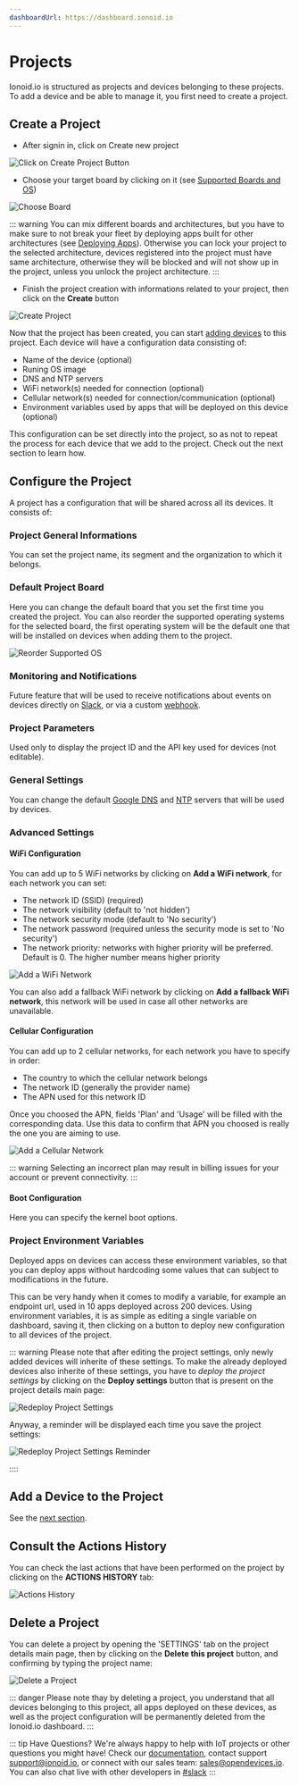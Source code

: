 ```yaml
---
dashboardUrl: https://dashboard.ionoid.io
---
```


# Projects

Ionoid.io is structured as projects and devices belonging to these projects. To
add a device and be able to manage it, you first need to create a project.

## Create a Project

- After signin in, click on <a :href="$frontmatter.dashboardUrl+'/projects/new'" target="_blank">Create new project</a>

![Click on Create Project Button](/steps/click_on_create_project_button.gif)

- Choose your target board by clicking on it (see [Supported Boards and
  OS](/docs/supported-boards-and-os.md))

![Choose Board](/steps/choose_board.gif)

::: warning
  You can mix different boards and architectures, but you have to make sure to
not break your fleet by deploying apps built for other architectures
(see [Deploying Apps](/)). Otherwise you can lock your project to the selected
architecture, devices registered into the project must have same architecture,
otherwise they will be blocked and will not show up in the project,
unless you unlock the project architecture.
:::

- Finish the project creation with informations related to your project, then
  click on the **Create** button

![Create Project](/steps/finish_create_project.gif)

Now that the project has been created, you can start
<a href="/docs/register-a-device.html" target="_blank">adding devices</a> to this
project. Each device will have a configuration data consisting of:

- Name of the device (optional)
- Runing OS image
- DNS and NTP servers
- WiFi network(s) needed for connection (optional)
- Cellular network(s) needed for connection/communication (optional)
- Environment variables used by apps that will be deployed on this device
  (optional)

This configuration can be set directly into the project, so as not to repeat
the process for each device that we add to the project. Check out the next
section to learn how.

## Configure the Project

A project has a configuration that will be shared across all its devices. It
consists of:

### Project General Informations

You can set the project name, its segment and the organization to which it
belongs.

### Default Project Board

Here you can change the default board that you set the first time you created the
project. You can also reorder the supported operating systems for the selected
board, the first operating system will be the default one that will be
installed on devices when adding them to the project.

![Reorder Supported OS](/steps/reorder_supported_os.png)

### Monitoring and Notifications

Future feature that will be used to receive notifications about events on
devices directly on [Slack](https://slack.com/), or via a custom
[webhook](https://wikipedia.org/wiki/Webhook).

### Project Parameters

Used only to display the project ID and the API key used for devices (not
editable).

### General Settings

You can change the default
[Google DNS](https://developers.google.com/speed/public-dns) and
[NTP](https://developers.google.com/time) servers that will be used by devices.

### Advanced Settings

#### WiFi Configuration

You can add up to 5 WiFi networks by clicking on **Add a WiFi network**, for each
network you can set:

- The network ID (SSID) (required)
- The network visibility (default to 'not hidden')
- The network security mode (default to 'No security')
- The network password (required unless the security mode is set to 'No
  security')
- The network priority: networks with higher priority will be preferred. Default
is 0. The higher number means higher priority

![Add a WiFi Network](/steps/add_wifi_network.gif)

You can also add a fallback WiFi network by clicking on **Add a fallback WiFi
network**, this network will be used in case all other networks are unavailable.

#### Cellular Configuration

You can add up to 2 cellular networks, for each network you have to specify in
order:

- The country to which the cellular network belongs
- The network ID (generally the provider name)
- The APN used for this network ID

Once you choosed the APN, fields 'Plan' and 'Usage' will be filled with the
corresponding data. Use this data to confirm that APN you choosed is really the
one you are aiming to use.

![Add a Cellular Network](/steps/add_cellular_network.gif)

::: warning
Selecting an incorrect plan may result in billing issues for your account or
prevent connectivity.
:::

#### Boot Configuration

Here you can specify the kernel boot options.

### Project Environment Variables

Deployed apps on devices can access these environment variables, so that you
can deploy apps without hardcoding some values that can subject to
modifications in the future.

This can be very handy when it comes to modify a
variable, for example an endpoint url, used in 10 apps deployed across 200
devices. Using environment variables, it is as simple as editing a single
variable on dashboard, saving it, then clicking on a button to deploy new
configuration to all devices of the project.

::: warning
Please note that after editing the project settings, only newly added devices
will inherite of these settings. To make the already deployed devices also
inherite of these settings, you have to _deploy the project settings_ by
clicking on the **Deploy settings** button that is present on the project details
main page:

![Redeploy Project Settings](/steps/redeploy_project_settings.png)

Anyway, a reminder will be displayed each time you save the project settings:

![Redeploy Project Settings Reminder](/steps/redeploy_project_settings_reminder.gif)

::::

## Add a Device to the Project

See the [next section](./devices.md).


## Consult the Actions History

You can check the last actions that have been performed on the project by
clicking on the **ACTIONS HISTORY** tab:

![Actions History](/steps/actions_history.png)


## Delete a Project

You can delete a project by opening the 'SETTINGS' tab on the project details
main page, then by clicking on the **Delete this project** button, and confirming
by typing the project name:

![Delete a Project](/steps/delete_a_project.gif)

::: danger
Please note thay by deleting a project, you understand that all devices
belonging to this project, all apps deployed on these devices, as well as the
project configuration will be permanently deleted from the Ionoid.io dashboard.
:::

::: tip Have Questions?
We're always happy to help with IoT projects or other questions you might have!
Check our [documentation](https://docs.ionoid.io/#/), contact
support <support@ionoid.io>, or connect with our sales team: sales@opendevices.io.
You can also chat live with other developers in  [#slack](https://ionoidcommunity.slack.com/join/shared_invite/enQtODAzODgwOTIyMDY4LWExNWVmMDJhMDE2YWYyMjE3N2FlOGNlZjM4NDlmYmM5MmNhYWY1ZTZmOWMwYTYxYTMxNTQzODYzYmRmODMzOWI)
:::
